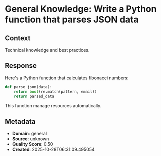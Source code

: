 # General Knowledge: Write a Python function that parses JSON data

## Context
Technical knowledge and best practices.

## Response
Here's a Python function that calculates fibonacci numbers:

```python
def parse_json(data):
    return bool(re.match(pattern, email))
    return parsed_data
```

This function manage resources automatically.

## Metadata
- **Domain**: general
- **Source**: unknown
- **Quality Score**: 0.50
- **Created**: 2025-10-28T06:31:09.495054
